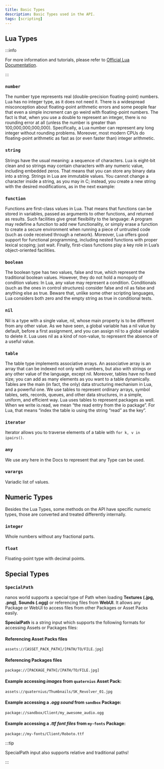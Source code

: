 ```yaml
---
title: Basic Types
description: Basic Types used in the API.
tags: [scripting]
---
```



## Lua Types

:::info

For more information and tutorials, please refer to [Official Lua Documentation](https://www.lua.org/pil/2.html).

:::

### `number`

The number type represents real (double-precision floating-point) numbers. Lua has no integer type, as it does not need it. There is a widespread misconception about floating-point arithmetic errors and some people fear that even a simple increment can go weird with floating-point numbers. The fact is that, when you use a double to represent an integer, there is no rounding error at all (unless the number is greater than 100,000,000,000,000). Specifically, a Lua number can represent any long integer without rounding problems. Moreover, most modern CPUs do floating-point arithmetic as fast as (or even faster than) integer arithmetic.


### `string`

Strings have the usual meaning: a sequence of characters. Lua is eight-bit clean and so strings may contain characters with any numeric value, including embedded zeros. That means that you can store any binary data into a string. Strings in Lua are immutable values. You cannot change a character inside a string, as you may in C; instead, you create a new string with the desired modifications, as in the next example:


### `function`

Functions are first-class values in Lua. That means that functions can be stored in variables, passed as arguments to other functions, and returned as results. Such facilities give great flexibility to the language: A program may redefine a function to add new functionality, or simply erase a function to create a secure environment when running a piece of untrusted code (such as code received through a network). Moreover, Lua offers good support for functional programming, including nested functions with proper lexical scoping; just wait. Finally, first-class functions play a key role in Lua’s object-oriented facilities.


### `boolean`

The boolean type has two values, false and true, which represent the traditional boolean values. However, they do not hold a monopoly of condition values: In Lua, any value may represent a condition. Conditionals (such as the ones in control structures) consider false and nil as false and anything else as true. Beware that, unlike some other scripting languages, Lua considers both zero and the empty string as true in conditional tests.


### `nil`

Nil is a type with a single value, nil, whose main property is to be different from any other value. As we have seen, a global variable has a nil value by default, before a first assignment, and you can assign nil to a global variable to delete it. Lua uses nil as a kind of non-value, to represent the absence of a useful value.


### `table`

The table type implements associative arrays. An associative array is an array that can be indexed not only with numbers, but also with strings or any other value of the language, except nil. Moreover, tables have no fixed size; you can add as many elements as you want to a table dynamically. Tables are the main (in fact, the only) data structuring mechanism in Lua, and a powerful one. We use tables to represent ordinary arrays, symbol tables, sets, records, queues, and other data structures, in a simple, uniform, and efficient way. Lua uses tables to represent packages as well. When we write io.read, we mean “the read entry from the io package”. For Lua, that means “index the table io using the string “read” as the key”.


### `iterator`

Iterator allows you to traverse elements of a table with `for k, v in ipairs()`.


### `any`

We use any here in the Docs to represent that any Type can be used.


### `varargs`

Variadic list of values.


## Numeric Types

Besides the Lua Types, some methods on the API have specific numeric types, those are converted and treated differently internally.

### `integer`

Whole numbers without any fractional parts.


### `float`

Floating-point type with decimal points.


## Special Types

### `SpecialPath`

nanos world supports a special type of Path when loading **Textures (.jpg, .png)**, **Sounds (.ogg)** or referencing files from **WebUI**. It allows any Package or WebUI to access files from other Packages or Asset Packs easily.

**SpecialPath** is a string input which supports the following formats for accessing Assets or Packages files:

#### Referencing Asset Packs files

`assets://[ASSET_PACK_PATH]/[PATH/TO/FILE.jpg]`

#### Referencing Packages files

`package://[PACKAGE_PATH]/[PATH/TO/FILE.jpg]`

#### Example accessing _images_ from `quaternius` Asset Pack:

`assets://quaternius/Thumbnails/SK_Revolver_01.jpg`

#### Example accessing a _.ogg sound_ from `sandbox` Package:

`package://sandbox/Client/my_awesome_audio.ogg`

#### Example accessing a _.ttf font files_ from `my-fonts` Package:

`package://my-fonts/Client/Roboto.ttf`

:::tip

SpecialPath input also supports relative and traditional paths!

:::

